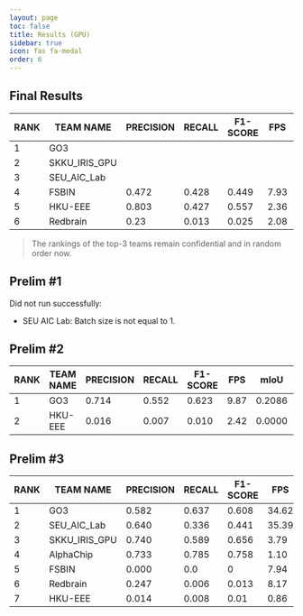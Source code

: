 ```yaml
---
layout: page
toc: false
title: Results (GPU)
sidebar: true
icon: fas fa-medal
order: 6
---
```


## Final Results

| RANK | TEAM NAME     | **PRECISION** | RECALL | **F1-SCORE** | FPS  | mIoU   | TOTAL SCORE |
| ---- | ------------- | ------------- | ------ | ------------ | ---- | ------ | ----------- |
| 1    | GO3           |               |        |              |      |        | *           |
| 2    | SKKU_IRIS_GPU |               |        |              |      |        | *           |
| 3    | SEU_AIC_Lab   |               |        |              |      |        | *           |
| 4    | FSBIN         | 0.472         | 0.428  | 0.449        | 7.93 | 0.2045 | 1.9302      |
| 5    | HKU-EEE       | 0.803         | 0.427  | 0.557        | 2.36 | 0.1852 | 0.8148      |
| 6    | Redbrain      | 0.23          | 0.013  | 0.025        | 2.08 | 0.0000 | 0.0013      |

> The rankings of the top-3 teams remain confidential and in random order now. 



## Prelim \#1

Did not run successfully:
* SEU AIC Lab: Batch size is not equal to 1. 

## Prelim #2

| RANK | TEAM NAME | **PRECISION** | RECALL | **F1-SCORE** | FPS  | mIoU   | TOTAL SCORE |
| ---- | --------- | ------------- | ------ | ------------ | ---- | ------ | ----------- |
| 1    | GO3       | 0.714         | 0.552  | 0.623        | 9.87 | 0.2086 | 4.2601      |
| 2    | HKU-EEE   | 0.016         | 0.007  | 0.010        | 2.42 | 0.0000 | 0.0002      |

## Prelim #3

| RANK | TEAM NAME     | **PRECISION** | RECALL | **F1-SCORE** | FPS   | mIoU   | TOTAL SCORE |
| ---- | ------------- | ------------- | ------ | ------------ | ----- | ------ | ----------- |
| 1    | GO3           | 0.582         | 0.637  | 0.608        | 34.62 | 0.1937 | 14.0993     |
| 2    | SEU_AIC_Lab   | 0.640         | 0.336  | 0.441        | 35.39 | 0.2376 | 8.8677      |
| 3    | SKKU_IRIS_GPU | 0.740         | 0.589  | 0.656        | 3.79  | 0.2596 | 1.8837      |
| 4    | AlphaChip     | 0.733         | 0.785  | 0.758        | 1.10  | 0.4264 | 0.8316      |
| 5    | FSBIN         | 0.000         | 0.0    | 0            | 7.94  | 0.2045 | 0.3318      |
| 6    | Redbrain      | 0.247         | 0.006  | 0.013        | 8.17  | 0.0000 | 0.0013      |
| 7    | HKU-EEE       | 0.014         | 0.008  | 0.01         | 0.86  | 0.0043 | 0.0001      |
